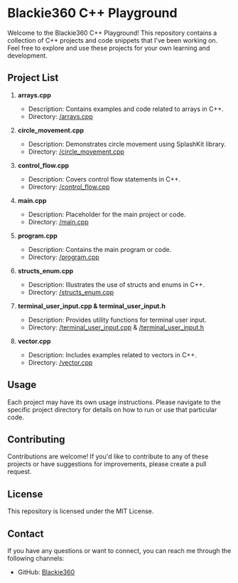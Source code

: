 # Blackie360 C++ Playground

Welcome to the Blackie360 C++ Playground! This repository contains a collection of C++ projects and code snippets that I've been working on. Feel free to explore and use these projects for your own learning and development.

## Project List

1. **arrays.cpp**
   - Description: Contains examples and code related to arrays in C++.
   - Directory: [/arrays.cpp](arrays.cpp)

2. **circle_movement.cpp**
   - Description: Demonstrates circle movement using SplashKit library.
   - Directory: [/circle_movement.cpp](circle_movement.cpp)

3. **control_flow.cpp**
   - Description: Covers control flow statements in C++.
   - Directory: [/control_flow.cpp](control_flow.cpp)

4. **main.cpp**
   - Description: Placeholder for the main project or code.
   - Directory: [/main.cpp](main.cpp)

5. **program.cpp**
   - Description: Contains the main program or code.
   - Directory: [/program.cpp](program.cpp)

6. **structs_enum.cpp**
   - Description: Illustrates the use of structs and enums in C++.
   - Directory: [/structs_enum.cpp](structs_enum.cpp)

7. **terminal_user_input.cpp & terminal_user_input.h**
   - Description: Provides utility functions for terminal user input.
   - Directory: [/terminal_user_input.cpp](terminal_user_input.cpp) & [/terminal_user_input.h](terminal_user_input.h)

8. **vector.cpp**
   - Description: Includes examples related to vectors in C++.
   - Directory: [/vector.cpp](vector.cpp)

## Usage

Each project may have its own usage instructions. Please navigate to the specific project directory for details on how to run or use that particular code.

## Contributing

Contributions are welcome! If you'd like to contribute to any of these projects or have suggestions for improvements, please create a pull request.

## License

This repository is licensed under the MIT License.

## Contact

If you have any questions or want to connect, you can reach me through the following channels:

- GitHub: [Blackie360](https://github.com/Blackie360)
